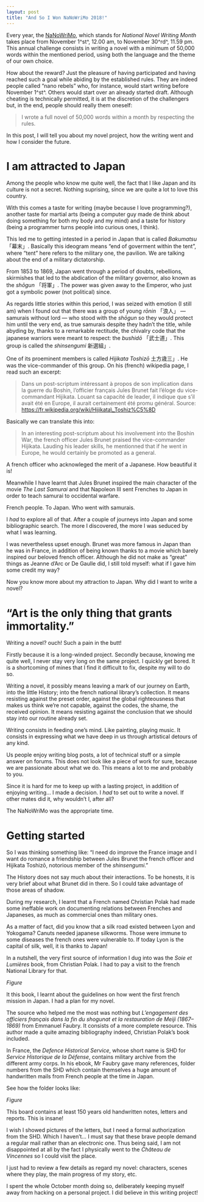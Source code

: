 ```yaml
---
layout: post
title: "And So I Won NaNoWriMo 2018!"
---
```


Every year, the [NaNoWriMo](!https://nanowrimo.org), which stands for *National
Novel Writing Month* takes place from November 1^st^, 12.00 am, to November
30^rd^, 11.59 pm. This annual challenge consists in writing a novel with a
minimum of 50,000 words within the mentioned period, using both the language
and the theme of our own choice.

How about the reward? Just the pleasure of having participated and having
reached such a goal while abiding by the established rules. They are indeed
people called “nano rebels” who, for instance, would start writing before
November 1^st^. Others would start over an already started draft. Although
cheating is technically permitted, it is at the discretion of the challengers
but, in the end, people should really them oneself:

> I wrote a full novel of 50,000 words within a month by respecting the rules.

In this post, I will tell you about my novel project, how the writing went and
how I consider the future.

# I am attracted to Japan

Among the people who know me quite well, the fact that I like Japan and its
culture is not a secret. Nothing suprising, since we are quite a lot to
love this country.

With this comes a taste for writing (maybe because I love programming?),
another taste for martial arts (being a computer guy made de think about doing
something for both my body and my mind) and a taste for history (being a
programmer turns people into curious ones, I think).

This led me to getting intested in a period in Japan that is called
*Bakumatsu* 「幕末」. Basically this ideogram means “end of goverment within
the tent”, where “tent” here refers to the military one, the pavilion. We are
talking about the end of a military dictatorship.

From 1853 to 1869, Japan went through a period of doubts, rebellions,
skirmishes that led to the abdication of the military governor, also known as
the *shōgun* 「将軍」. The power was given away to the Emperor, who just got
a symbolic power (not political) since.

As regards little stories within this period, I was seized with emotion (I
still am) when I found out that there was a group of young *rōnin* 「浪人」 —
samurais without lord — who stood with the *shōgun* so they would protect him
until the very end, as true samurais despite they hadn’t the title, while
abyding by, thanks to a remarkable rectitude, the chivalry code that the
japanese warriors were meant to respect: the *bushidō* 「武士道」. This group
is called the *shinsengumi* 新選組」.

One of its proeminent members is called *Hijikata Toshizō* 土方歳三」. He was
the vice-commander of this group. On his (french) wikipedia page, I read such
an excerpt:

> Dans un post-scriptum intéressant à propos de son implication dans la guerre
du Boshin, l’officier français Jules Brunet fait l’éloge du vice-commandant
Hijikata. Louant sa capacité de leader, il indique que s’il avait été en
Europe, il aurait certainement été promu général.
Source: https://fr.wikipedia.org/wiki/Hijikata\_Toshiz%C5%8D

Basically we can translate this into:

> In an interesting post-scriptum about his involvement into the Boshin War,
the french officer Jules Brunet praised the vice-commander Hijikata. Lauding
his leader skills, he mentionned that if he went in Europe, he would certainly
be promoted as a general.

A french officer who acknowleged the merit of a Japanese. How beautiful it is!

Meanwhile I have learnt that Jules Brunet inspired the main character of the
movie *The Last Samurai* and that Napoleon III sent Frenches to Japan in order
to teach samurai to occidental warfare.

French people. To Japan. Who went with samurais.

I *had* to explore all of that. After a couple of journeys into Japan and
some bibliographic search. The more I discovered, the more I was seduced by
what I was learning.

I was nevertheless upset enough. Brunet was more famous in Japan than he was
in France, in addition of being known thanks to a movie which barely inspired
our beloved french officer. Although he did not make as “great” things as
Jeanne d’Arc or De Gaulle did, I still told myself: what if I gave him some
credit my way?

Now you know more about my attraction to Japan. Why did I want to write a
novel?

# “Art is the only thing that grants immortality.”

Writing a novel? ouch! Such a pain in the butt!

Firstly because it is a long-winded project. Secondly because, knowing me quite
well, I never stay very long on the same project. I quickly get bored. It is
a shortcoming of mines that I find it difficult to fix, despite my will to do
so.

Writing a novel, it possibly means leaving a mark of our journey on Earth, into
the little History; into the french national library’s collection. It means 
resisting against the preset order, against the global righteousness that makes
us think we’re not capable, against the codes, the shame, the received opinion.
It means resisting against the conclusion that we should stay into our routine
already set.

Writing consists in feeding one’s mind. Like painting, playing music. It
consists in expressing what we have deep in us through artistical detours of
any kind.

Us people enjoy writing blog posts, a lot of technical stuff or a simple
answer on forums. This does not look like a piece of work for sure, because we
are passionate about what we do. This means a lot to me and probably to you.

Since it is hard for me to keep up with a lasting project, in addition of
enjoying writing… I made a decision. I *had* to set out to write a novel. If
other mates did it, why wouldn’t I, after all?

The NaNoWriMo was the appropriate time.

# Getting started

So I was thinking something like: “I need do improve the France image and I
want do romance a friendship between Jules Brunet the french officer and
Hijikata Toshizō, notorious member of the *shinsengumi*.”

The History does not say much about their interactions. To be honests, it is
very brief about what Brunet did in there. So I could take advantage of those
areas of shadow.

During my research, I learnt that a French named Christian Polak had made some
ineffable work on documenting relations between Frenches and Japaneses, as much
as commercial ones than military ones.

As a matter of fact, did you know that a silk road existed between Lyon and
Yokogama? Canuts needed japanese silkworms. Those were immune to some diseases
the french ones were vulnerable to. If today Lyon is the capital of silk, well,
it is thanks to Japan!

In a nutshell, the very first source of information I dug into was the *Soie et
Lumières* book, from Christian Polak. I had to pay a visit to the french
National Library for that.

*Figure*

It this book, I learnt about the guidelines on how went the first french
mission in Japan. I had a plan for my novel.

The source who helped me the most was nothing but *L’engagement des officiers
français dans la fin du shogunat et la restauration de Meiji (1867–1869)* from
Emmanuel Faubry. It consists of a more complete resource. This author made a
quite amazing bibliography indeed, Christian Polak’s book included.

In France, the *Defence Historical Service*, whose short name is SHD for
*Service Historique de la Défense*, contains military archive from the
different army corps. In his ebook, Mr Faubry gave many references, folder
numbers from the SHD which contain themselves a huge amount of handwritten
mails from French people at the time in Japan.

See how the folder looks like:

*Figure*

This board contains at least 150 years old handwritten notes, letters and
reports. This is insane!

I wish I showed pictures of the letters, but I need a formal authorization from
the SHD. Which I haven’t… I must say that these brave people demand a regular
mail rather than an electronic one. Thus being said, I am not disappointed at
all by the fact I physically went to the *Château de Vincennes* so I could
visit the place.

I just had to review a few details as regard my novel: characters, scenes where
they play, the main progress of my story, etc.

I spent the whole October month doing so, deliberately keeping myself away from
hacking on a personal project. I did believe in this writing project!
